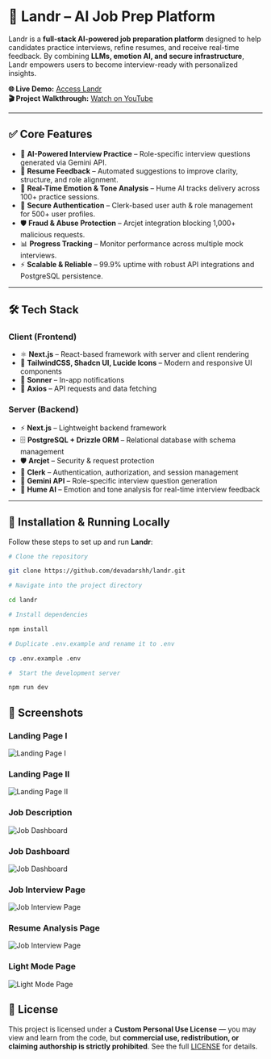 # 🚀 Landr – AI Job Prep Platform

Landr is a **full-stack AI-powered job preparation platform** designed to help candidates practice interviews, refine resumes, and receive real-time feedback. By combining **LLMs, emotion AI, and secure infrastructure**, Landr empowers users to become interview-ready with personalized insights.

**🌐 Live Demo:** [Access Landr](https://landr-web.vercel.app/)  
**🎬 Project Walkthrough:** [Watch on YouTube](https://youtube.com/your-video-link)

---

## ✅ Core Features

- 🤖 **AI-Powered Interview Practice** – Role-specific interview questions generated via Gemini API.
- 📝 **Resume Feedback** – Automated suggestions to improve clarity, structure, and role alignment.
- 🎤 **Real-Time Emotion & Tone Analysis** – Hume AI tracks delivery across 100+ practice sessions.
- 🔐 **Secure Authentication** – Clerk-based user auth & role management for 500+ user profiles.
- 🛡 **Fraud & Abuse Protection** – Arcjet integration blocking 1,000+ malicious requests.
- 📊 **Progress Tracking** – Monitor performance across multiple mock interviews.
- ⚡ **Scalable & Reliable** – 99.9% uptime with robust API integrations and PostgreSQL persistence.

---

## 🛠 Tech Stack

### **Client (Frontend)**

- ⚛️ **Next.js** – React-based framework with server and client rendering
- 🎨 **TailwindCSS, Shadcn UI, Lucide Icons** – Modern and responsive UI components
- 🔔 **Sonner** – In-app notifications
- 📡 **Axios** – API requests and data fetching

### **Server (Backend)**

- ⚡ **Next.js** – Lightweight backend framework
- 🗄 **PostgreSQL + Drizzle ORM** – Relational database with schema management
- 🛡 **Arcjet** – Security & request protection
- 🔐 **Clerk** – Authentication, authorization, and session management
- 🧠 **Gemini API** – Role-specific interview question generation
- 🎤 **Hume AI** – Emotion and tone analysis for real-time interview feedback

---

## 🚀 Installation & Running Locally

Follow these steps to set up and run **Landr**:

```bash
# Clone the repository

git clone https://github.com/devadarshh/landr.git

# Navigate into the project directory

cd landr

# Install dependencies

npm install

# Duplicate .env.example and rename it to .env

cp .env.example .env

#  Start the development server

npm run dev

```

## 📸 Screenshots

### Landing Page I

![Landing Page I](assets/screenshots/landing_page.png)

### Landing Page II

![Landing Page II](assets/screenshots/landing_page_2.png)

### Job Description

![Job Dashboard](assets/screenshots/job_description.png)

### Job Dashboard

![Job Dashboard](assets/screenshots/dashboard.png)

### Job Interview Page

![Job Interview Page](assets/screenshots/interview_page.png)

### Resume Analysis Page

![Job Interview Page](assets/screenshots/resume-analysis.png)

### Light Mode Page

![Light Mode Page](assets/screenshots/Light_mode.png)

## 📄 License

This project is licensed under a **Custom Personal Use License** — you may view and learn from the code, but **commercial use, redistribution, or claiming authorship is strictly prohibited**.
See the full [LICENSE](./LICENSE) for details.
